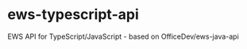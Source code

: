 ews-typescript-api
==================

EWS API for TypeScript/JavaScript - based on OfficeDev/ews-java-api

